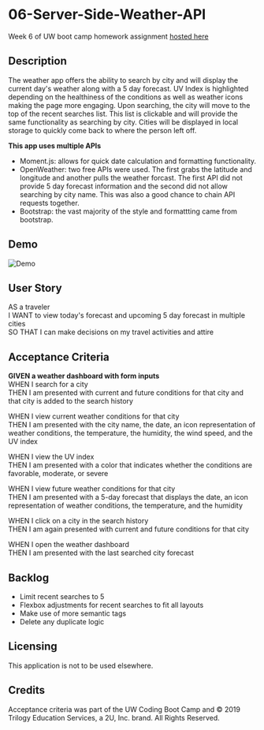 # 06-Server-Side-Weather-API

Week 6 of UW boot camp homework assignment [hosted here](https://brians-123.github.io/06-Server-Side-Weather-API/)

## Description

The weather app offers the ability to search by city and will display the current day's weather along with a 5 day forecast. UV Index is highlighted depending on the healthiness of the conditions as well as weather icons making the page more engaging. Upon searching, the city will move to the top of the recent searches list. This list is clickable and will provide the same functionality as searching by city. Cities will be displayed in local storage to quickly come back to where the person left off.

**This app uses multiple APIs**

- Moment.js: allows for quick date calculation and formatting functionality.
- OpenWeather: two free APIs were used. The first grabs the latitude and longitude and another pulls the weather forcast. The first API did not provide 5 day forecast information and the second did not allow searching by city name. This was also a good chance to chain API requests together.
- Bootstrap: the vast majority of the style and formattting came from bootstrap.

## Demo

![Demo](./images/Weather-Dashboard.gif)

## User Story

AS a traveler  
I WANT to view today's forecast and upcoming 5 day forecast in multiple cities  
SO THAT I can make decisions on my travel activities and attire

## Acceptance Criteria

**GIVEN a weather dashboard with form inputs**  
WHEN I search for a city  
THEN I am presented with current and future conditions for that city and that city is added to the search history

WHEN I view current weather conditions for that city  
THEN I am presented with the city name, the date, an icon representation of weather conditions, the temperature, the humidity, the wind speed, and the UV index

WHEN I view the UV index  
THEN I am presented with a color that indicates whether the conditions are favorable, moderate, or severe

WHEN I view future weather conditions for that city  
THEN I am presented with a 5-day forecast that displays the date, an icon representation of weather conditions, the temperature, and the humidity

WHEN I click on a city in the search history  
THEN I am again presented with current and future conditions for that city

WHEN I open the weather dashboard  
THEN I am presented with the last searched city forecast

## Backlog

- Limit recent searches to 5
- Flexbox adjustments for recent searches to fit all layouts
- Make use of more semantic tags
- Delete any duplicate logic

## Licensing

This application is not to be used elsewhere.

## Credits

Acceptance criteria was part of the UW Coding Boot Camp and © 2019 Trilogy Education Services, a 2U, Inc. brand. All Rights Reserved.
